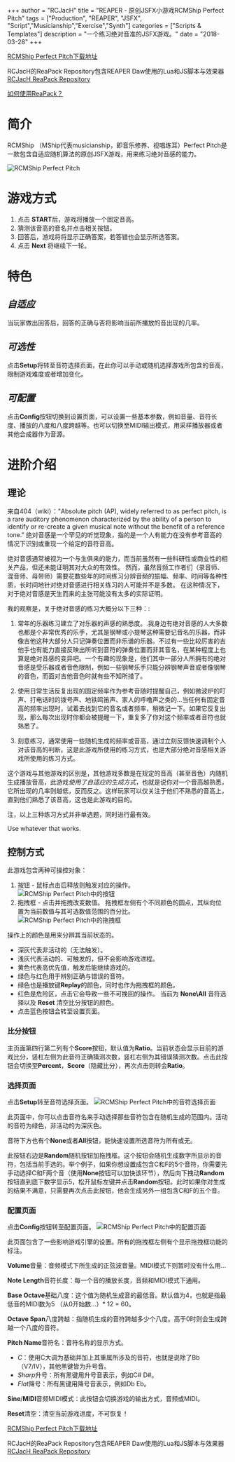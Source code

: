 +++
author = "RCJacH"
title =  "REAPER - 原创JSFX小游戏RCMShip Perfect Pitch"
tags = ["Production", "REAPER", "JSFX", "Script","Musicianship","Exercise","Synth"]
categories = ["Scripts & Templates"]
description = "一个练习绝对音准的JSFX游戏。"
date = "2018-03-28"
+++

[RCMShip Perfect Pitch下载地址](https://raw.githubusercontent.com/RCJacH/ReaScripts/master/JSFX/Game/RCMShip%20Perfect%20Pitch.jsfx)

RCJacH的ReaPack Repository包含REAPER Daw使用的Lua和JS脚本与效果器[RCJacH ReaPack Repository](https://github.com/RCJacH/ReaScripts/raw/master/index.xml)

[如何使用ReaPack？](http://www.audiobar.net/forum.php?mod=viewthread&tid=489649)


# 简介

RCMShip （MShip代表musicianship，即音乐修养、视唱练耳）Perfect Pitch是一款包含自适应随机算法的原创JSFX游戏，用来练习绝对音感的能力。

![RCMShip Perfect Pitch](https://user-images.githubusercontent.com/12930244/38019068-3433a686-32a9-11e8-83fa-f0d44089f358.png)

# 游戏方式

1. 点击 **START**后，游戏将播放一个固定音高。
2. 猜测该音高的音名并点击相关按钮。
3. 回答后，游戏将将显示正确答案，若答错也会显示所选答案。
4. 点击 **Next** 将继续下一轮。

# 特色
  
## *自适应*
当玩家做出回答后，回答的正确与否将影响当前所播放的音出现的几率。

## *可选性*
点击**Setup**将转至音符选择页面，在此你可以手动或随机选择游戏所包含的音高，限制游戏难度或者增加变化。

## *可配置*
点击**Config**按钮切换到设置页面，可以设置一些基本参数，例如音量、音符长度、播放的八度和八度跨越等。也可以切换至MIDI输出模式，用采样播放器或者其他合成器作为音源。


# 进阶介绍

## 理论

来自404（wiki）："Absolute pitch (AP), widely referred to as perfect pitch, is a rare auditory phenomenon characterized by the ability of a person to identify or re-create a given musical note without the benefit of a reference tone." 绝对音感是一个罕见的听觉现象，指的是一个人有能力在没有参考音高的情况下识别或重现一个给定的音符音高。

绝对音感通常被视为一个与生俱来的能力，而当前虽然有一些科研性或商业性的相关产品，但还未能证明其对大众的有效性。 然而，虽然音频工作者们（录音师、混音师、母带师）需要花数些年的时间练习分辨音频的振幅、频率、时间等各种性质，长时间地针对绝对音感进行相关练习的人可能并不是多数。 在这种情况下，对于绝对音感是天生而来的主张可能没有太多的实际证明。

我的观察是，关于绝对音感的练习大概分以下三种：:

1. 常年的乐器练习建立了对乐器的声感的熟悉度。.我身边有绝对音感的人大多数也都是个非常优秀的乐手，尤其是钢琴或小提琴这种需要记音名的乐器，而非像吉他这种大部分人只记弹奏位置而非乐谱的乐器。不过有一些比较厉害的吉他手也有能力直接反映出所听到音符的弹奏位置而非其音名，在某种程度上也算是绝对音感的变异吧。一个有趣的现象是，他们其中一部分人所拥有的绝对音感是受乐器或者音色限制，例如一些钢琴乐手只能分辨钢琴声音或者像钢琴的音色，而面对吉他音色时就有些不知所措了。

2. 使用日常生活反复出现的固定频率作为参考音随时提醒自己，例如微波炉的叮声、打电话时的拨号声、地铁鸣笛声、家人的呼噜声之类的...当任何有固定音高的频率出现时，试着去找到它的音名或者频率，稍微记一下。如果它反复出现，那么每次出现时你都会被提醒一下，重复多了你对这个频率或者音符也就熟悉了。

3. 刻意练习，通常使用一些随机生成的频率或音高，通过立刻反馈快速调制个人对该音高的判断。这是此游戏所使用的练习方式，也是大部分绝对音感相关游戏所使用的练习方式。

这个游戏与其他游戏的区别是，其他游戏多数是在规定的音高（甚至音色）内随机生成播放音高，此游戏*使用了自适应的生成方式*，也就是说你对一个音高越熟悉，它所出现的几率则越低，反而反之。这样玩家可以仅关注于他们不熟悉的音高上，直到他们熟悉了该音高，这也是此游戏的目的。

注，以上三种练习方式并非单选题，同时进行最有效。

Use whatever that works.

## 控制方式

此游戏包含两种可操控对象：

1. 按钮 - 鼠标点击后释放则触发对应的操作。 ![RCMShip Perfect Pitch中的按钮](https://user-images.githubusercontent.com/12930244/38019070-349af44e-32a9-11e8-9ee2-1cb4676e7e2e.png)
2. 拖拽框 - 点击并拖拽改变数值。 拖拽框左侧有个不同颜色的圆点，其纵向位置为当前数值与其可选数值范围的百分比。![RCMShip Perfect Pitch中的拖拽框](https://user-images.githubusercontent.com/12930244/38019073-35655ce8-32a9-11e8-814c-12b286beea98.png)

操作上的颜色是用来分辨其当前状态的。

+ 深灰代表非活动的（无法触发）。
+ 浅灰代表活动的、可触发的，但不会影响游戏进程。
+ 黄色代表高优先值，触发后能继续游戏的。
+ 绿色与红色用于辨别正确与错误的音符。
+ 绿色也是播放键**Replay**的颜色，同时也作为拖拽框的颜色。
+ 红色是危险区，点击它会导致一些不可挽回的操作。 当前为 **None\All** 音符选择以及 **Reset** 清空比分按钮的颜色。
+ 点击蓝色按钮会转至设置页面。

### 比分按钮
主页面第四行第二列有个**Score**按钮，默认值为**Ratio**。当前状态会显示目前的游戏比分，竖杠左侧为此音符正确猜测次数，竖杠右侧为其错误猜测次数。点击此按钮会切换至**Percent**，**Score**（隐藏比分），再次点击则转会**Ratio**。

### 选择页面
点击**Setup**转至音符选择页面。
![RCMShip Perfect Pitch中的音符选择页面](https://user-images.githubusercontent.com/12930244/38019375-f70c90dc-32a9-11e8-868f-0e3425f38a22.png)

此页面中，你可以点击音符名来手动选择那些音符包含在随机生成的范围内。活动的音符为绿色，非活动的为深灰色。

音符下方也有个**None**或者**All**按钮，能快速设置所选音符为所有或无。

此按钮右边是**Random**随机按钮加拖拽框。这个按钮会随机生成数字所显示的音符，包括当前手选的。举个例子，如果你想设置成包含C和F的5个音符，你需要先手动选择C和F两个音（使用**None**按钮可以加快该环节），然后向下拽动**Random**按钮直到底下数字显示5，松开鼠标左键并点击**Random**按钮。此时如果你对生成的结果不满意，只需要再次点击此按钮，他会生成另外一组包含C和F的五个音。

### 配置页面

点击**Config**按钮转至配置页面。
![RCMShip Perfect Pitch中的配置页面](https://user-images.githubusercontent.com/12930244/38019376-f7462df6-32a9-11e8-89aa-1467549b57ee.png)

此页面包含了一些影响游戏引擎的设置。所有的拖拽框左侧有个显示拖拽框功能的标注。

**Volume**音量：音频模式下所生成的正弦波音量。MIDI模式下则暂时没有什么用...

**Note Length**音符长度：每一个音的播放长度，音频和MIDI模式下通用。

**Base Octave**基础八度：这个值为随机生成音的最低音。默认值为4，也就是指最低音的MIDI数为5 （从0开始数...）* 12 = 60。

**Octave Span**八度跨越：指随机生成的音符跨越多少个八度。高于0时则会生成跨越一个八度的音符。

**Pitch Name**音符名：音符名称的显示方式。

+ *C*：使用C大调为基础并加上其重属所涉及的音符，也就是说除了Bb（V7/IV），其他黑键皆为升号音。
+ *Sharp*升号：所有黑键用升号音表示，例如C# D#。
+ *Flat*降号：所有黑键用降号音表示，例如Db Eb。

**Sine**/**MIDI**音频MIDI模式：此按钮会切换游戏的输出方式，音频或MIDI。

**Reset**清空：清空当前游戏进度，不可恢复！


[RCMShip Perfect Pitch下载地址](https://raw.githubusercontent.com/RCJacH/ReaScripts/master/JSFX/Game/RCMShip%20Perfect%20Pitch.jsfx)

RCJacH的ReaPack Repository包含REAPER Daw使用的Lua和JS脚本与效果器[RCJacH ReaPack Repository](https://github.com/RCJacH/ReaScripts/raw/master/index.xml)

